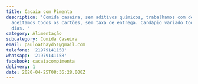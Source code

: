 ```yaml
---
title: Cacaia com Pimenta
description: 'Comida caseira, sem aditivos químicos, trabalhamos com delivery,
  aceitamos todos os cartões, sem taxa de entrega. Cardápio variado todos os
  dias. '
category: Alimentação
subcategory: Comida Caseira
email: pauloathayd51@gmail.com
telefone: '21979141158'
whatsapp: '21979141158'
facebook: cacaiacompimenta
delivery: 1
date: 2020-04-25T08:36:28.000Z
---
```

